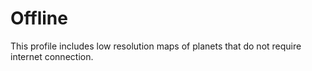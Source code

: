 # Offline
This profile includes low resolution maps of planets that do not require internet connection.
